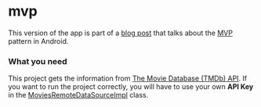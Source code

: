# mvp

This version of the app is part of a [blog post](http://joseangelmaneiro.com/mvp-clean-1/) that talks about the [MVP](https://en.wikipedia.org/wiki/Model%E2%80%93view%E2%80%93presenter) pattern in Android.

### What you need

This project gets the information from [The Movie Database (TMDb) API](https://developers.themoviedb.org/3/getting-started/introduction). If you want to run the project correctly, you will have to use your own **API Key** in the [MoviesRemoteDataSourceImpl](https://github.com/JoseAngelManeiro/Movies-Kotlin/blob/mvp/app/src/main/kotlin/com/joseangelmaneiro/movies/data/source/remote/MoviesRemoteDataSourceImpl.kt) class.